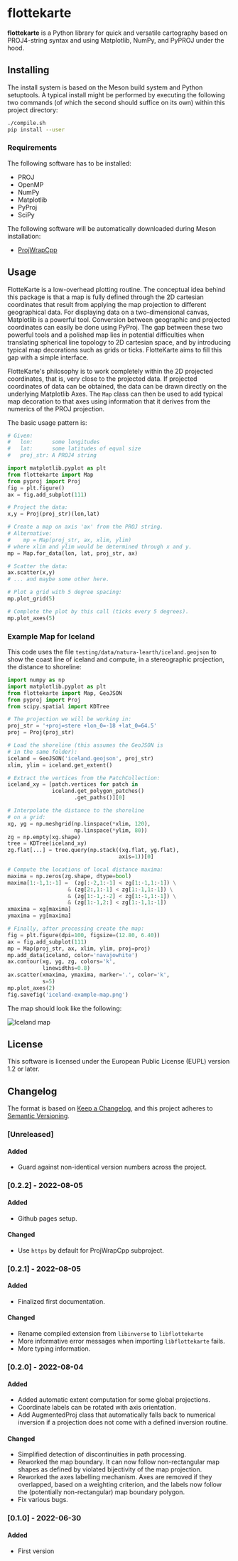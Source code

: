 flottekarte
=======

**flottekarte** is a Python library for quick and versatile cartography
based on PROJ4-string syntax and using Matplotlib, NumPy, and PyPROJ under
the hood.

## Installing
The install system is based on the Meson build system and Python setuptools.
A typical install might be performed by executing the following two commands
(of which the second should suffice on its own) within this project directory:
```sh
./compile.sh
pip install --user
```

### Requirements
The following software has to be installed:
 - PROJ
 - OpenMP
 - NumPy
 - Matplotlib
 - PyProj
 - SciPy

The following software will be automatically downloaded during Meson installation:
 - [ProjWrapCpp](https://github.com/mjziebarth/ProjWrapCpp)

## Usage
FlotteKarte is a low-overhead plotting routine. The conceptual idea behind this package
is that a map is fully defined through the 2D cartesian coordinates that result from applying the
map projection to different geographical data. For displaying data on a two-dimensional
canvas, Matplotlib is a powerful tool. Conversion between geographic and projected
coordinates can easily be done using PyProj. The gap between these two powerful tools
and a polished map lies in potential difficulties when translating spherical line topology
to 2D cartesian space, and by introducing typical map decorations such as grids or ticks.
FlotteKarte aims to fill this gap with a simple interface.

FlotteKarte's philosophy is to work completely within the 2D projected coordinates,
that is, very close to the projected data. If projected coordinates of data can be 
obtained, the data can be drawn directly on the underlying Matplotlib Axes. The
`Map` class can then be used to add typical map decoration to that axes using information
that it derives from the numerics of the PROJ projection.

The basic usage pattern is:
```python
# Given:
#   lon:      some longitudes
#   lat:      some latitudes of equal size
#   proj_str: A PROJ4 string

import matplotlib.pyplot as plt
from flottekarte import Map
from pyproj import Proj
fig = plt.figure()
ax = fig.add_subplot(111)

# Project the data:
x,y = Proj(proj_str)(lon,lat)

# Create a map on axis 'ax' from the PROJ string.
# Alternative:
#    mp = Map(proj_str, ax, xlim, ylim)
# where xlim and ylim would be determined through x and y.
mp = Map.for_data(lon, lat, proj_str, ax)

# Scatter the data:
ax.scatter(x,y)
# ... and maybe some other here.

# Plot a grid with 5 degree spacing:
mp.plot_grid(5)

# Complete the plot by this call (ticks every 5 degrees).
mp.plot_axes(5)
```

### Example Map for Iceland
This code uses the file `testing/data/natura-learth/iceland.geojson` to show
the coast line of iceland and compute, in a stereographic projection, the
distance to shoreline:
```python
import numpy as np
import matplotlib.pyplot as plt
from flottekarte import Map, GeoJSON
from pyproj import Proj
from scipy.spatial import KDTree

# The projection we will be working in:
proj_str = '+proj=stere +lon_0=-18 +lat_0=64.5'
proj = Proj(proj_str)

# Load the shoreline (this assumes the GeoJSON is
# in the same folder):
iceland = GeoJSON('iceland.geojson', proj_str)
xlim, ylim = iceland.get_extent()

# Extract the vertices from the PatchCollection:
iceland_xy = [patch.vertices for patch in
              iceland.get_polygon_patches()
                     .get_paths()][0]

# Interpolate the distance to the shoreline
# on a grid:
xg, yg = np.meshgrid(np.linspace(*xlim, 120),
                     np.linspace(*ylim, 80))
zg = np.empty(xg.shape)
tree = KDTree(iceland_xy)
zg.flat[...] = tree.query(np.stack((xg.flat, yg.flat),
                                   axis=1))[0]

# Compute the locations of local distance maxima:
maxima = np.zeros(zg.shape, dtype=bool)
maxima[1:-1,1:-1] =  (zg[:-2,1:-1] < zg[1:-1,1:-1]) \
                   & (zg[2:,1:-1] < zg[1:-1,1:-1]) \
                   & (zg[1:-1,:-2] < zg[1:-1,1:-1]) \
                   & (zg[1:-1,2:] < zg[1:-1,1:-1])
xmaxima = xg[maxima]
ymaxima = yg[maxima]

# Finally, after processing create the map:
fig = plt.figure(dpi=100, figsize=(12.80, 6.40))
ax = fig.add_subplot(111)
mp = Map(proj_str, ax, xlim, ylim, proj=proj)
mp.add_data(iceland, color='navajowhite')
ax.contour(xg, yg, zg, colors='k',
           linewidths=0.8)
ax.scatter(xmaxima, ymaxima, marker='.', color='k',
           s=5)
mp.plot_axes(2)
fig.savefig('iceland-example-map.png')
```
The map should look like the following:

![Iceland map](docs/images/iceland-example-map.png)


## License
This software is licensed under the European Public License (EUPL) version 1.2 or later.

## Changelog
The format is based on [Keep a Changelog](https://keepachangelog.com/en/1.0.0/),
and this project adheres to [Semantic Versioning](https://semver.org/spec/v2.0.0.html).

### [Unreleased]
#### Added
- Guard against non-identical version numbers across the project.

### [0.2.2] - 2022-08-05
#### Added
- Github pages setup.

#### Changed
- Use `https` by default for ProjWrapCpp subproject.

### [0.2.1] - 2022-08-05
#### Added
- Finalized first documentation.

#### Changed
- Rename compiled extension from `libinverse` to `libflottekarte`
- More informative error messages when importing `libflottekarte` fails.
- More typing information.

### [0.2.0] - 2022-08-04
#### Added
- Added automatic extent computation for some global projections.
- Coordinate labels can be rotated with axis orientation.
- Add AugmentedProj class that automatically falls back to numerical inversion
  if a projection does not come with a defined inversion routine.

#### Changed
- Simplified detection of discontinuities in path processing.
- Reworked the map boundary. It can now follow non-rectangular map shapes
  as defined by violated bijectivity of the map projection.
- Reworked the axes labelling mechanism. Axes are removed if they overlapped,
  based on a weighting criterion, and the labels now follow the (potentially
  non-rectangular) map boundary polygon.
- Fix various bugs.

### [0.1.0] - 2022-06-30
#### Added
 - First version
